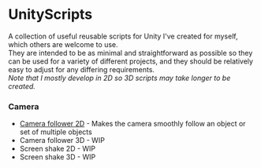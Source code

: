 # UnityScripts
A collection of useful reusable scripts for Unity I've created for myself, which others are welcome to use.  
They are intended to be as minimal and straightforward as possible so they can be used for a variety of different projects, and they should be relatively easy to adjust for any differing requirements.  
*Note that I mostly develop in 2D so 3D scripts may take longer to be created.*

### Camera
 - [Camera follower 2D](/CameraFollower) - Makes the camera smoothly follow an object or set of multiple objects
 - Camera follower 3D - WIP
 - Screen shake 2D - WIP
 - Screen shake 3D - WIP
